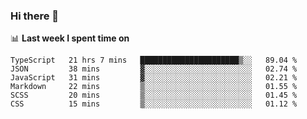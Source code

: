 ### Hi there 👋

<!--
**DBvc/DBvc** is a ✨ _special_ ✨ repository because its `README.md` (this file) appears on your GitHub profile.

Here are some ideas to get you started:

- 🔭 I’m currently working on ...
- 🌱 I’m currently learning ...
- 👯 I’m looking to collaborate on ...
- 🤔 I’m looking for help with ...
- 💬 Ask me about ...
- 📫 How to reach me: ...
- 😄 Pronouns: ...
- ⚡ Fun fact: ...
-->

📊 **Last week I spent time on**
<!--START_SECTION:waka-->

```text
TypeScript   21 hrs 7 mins   ██████████████████████▒░░   89.04 %
JSON         38 mins         ▓░░░░░░░░░░░░░░░░░░░░░░░░   02.74 %
JavaScript   31 mins         ▓░░░░░░░░░░░░░░░░░░░░░░░░   02.21 %
Markdown     22 mins         ▒░░░░░░░░░░░░░░░░░░░░░░░░   01.55 %
SCSS         20 mins         ▒░░░░░░░░░░░░░░░░░░░░░░░░   01.45 %
CSS          15 mins         ▒░░░░░░░░░░░░░░░░░░░░░░░░   01.12 %
```

<!--END_SECTION:waka-->
